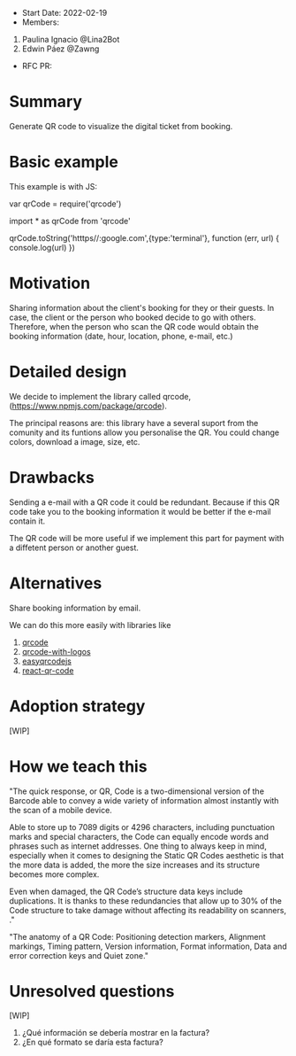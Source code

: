 - Start Date: 2022-02-19
- Members: 
1. Paulina Ignacio @Lina2Bot
2. Edwin Páez      @Zawng
- RFC PR: 

# Summary

Generate QR code to visualize the digital ticket from booking.

# Basic example

This example is with JS:

var qrCode = require('qrcode')

import * as qrCode from 'qrcode'

qrCode.toString('htttps//:google.com',{type:'terminal'}, function (err, url) {
  console.log(url)
})

# Motivation

Sharing information about the client's booking for they or their guests. 
In case, the client or the person who booked decide to go with others. 
Therefore, when the person who scan the QR code would obtain the booking information (date, hour, location, phone, e-mail, etc.)

# Detailed design

We decide to implement the library called qrcode, (https://www.npmjs.com/package/qrcode).

The principal reasons are: this library have a several suport from the comunity and its funtions allow you personalise the QR. You could change colors, download a image, size, etc. 

# Drawbacks

Sending a e-mail with a QR code it could be redundant. Because if this QR code take you to the booking information it would be better if the e-mail contain it.

The QR code will be more useful if we implement this part for payment with a diffetent person or another guest.

# Alternatives

Share booking information by email.

We can do this more easily with libraries like
1. [qrcode](https://www.npmjs.com/package/qrcode)
2. [qrcode-with-logos](https://www.npmjs.com/package/qrcode-with-logos)
3. [easyqrcodejs](https://www.npmjs.com/package/easyqrcodejs)
4. [react-qr-code](https://www.npmjs.com/package/react-qr-code)

# Adoption strategy
[WIP]

<!-- If we implement this proposal, how will existing C9 developers adopt it? Is
this a breaking change? Can we write a codemod? Should we coordinate with
other projects or libraries? -->

# How we teach this
 
"The quick response, or QR, Code is a two-dimensional version of the Barcode able to convey a wide variety of information almost instantly with the scan of a mobile device. 

Able to store up to 7089 digits or 4296 characters, including punctuation marks and special characters, the Code can equally encode words and phrases such as internet addresses. One thing to always keep in mind, especially when it comes to designing the Static QR Codes aesthetic is that the more data is added, the more the size increases and its structure becomes more complex. 

Even when damaged, the QR Code’s structure data keys include duplications. It is thanks to these redundancies that allow up to 30% of the Code structure to take damage without affecting its readability on scanners, ."

"The anatomy of a QR Code: Positioning detection markers, Alignment markings, Timing pattern, Version information, Format information, Data and error correction keys and Quiet zone."

# Unresolved questions
[WIP]

1. ¿Qué información se debería mostrar en la factura?
2. ¿En qué formato se daría esta factura?
